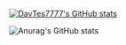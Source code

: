 [![DavTes7777's GitHub stats](https://github-readme-stats.vercel.app/api?username=DavTes7777)](https://github.com/anuraghazra/github-readme-stats)

![Anurag's GitHub stats](https://github-readme-stats.vercel.app/api?username=anuraghazra&show_icons=true&theme=dack)
